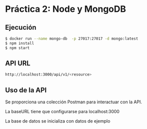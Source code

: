 # Práctica 2: Node y MongoDB

## Ejecución

```sh
$ docker run --name mongo-db  -p 27017:27017 -d mongo:latest
$ npm install
$ npm start
```

## API URL

```sh
http://localhost:3000/api/v1/<resource>
```

## Uso de la API

Se proporciona una colección Postman para interactuar con la API.

La baseURL tiene que configurarse para localhost:3000

La base de datos se inicializa con datos de ejemplo